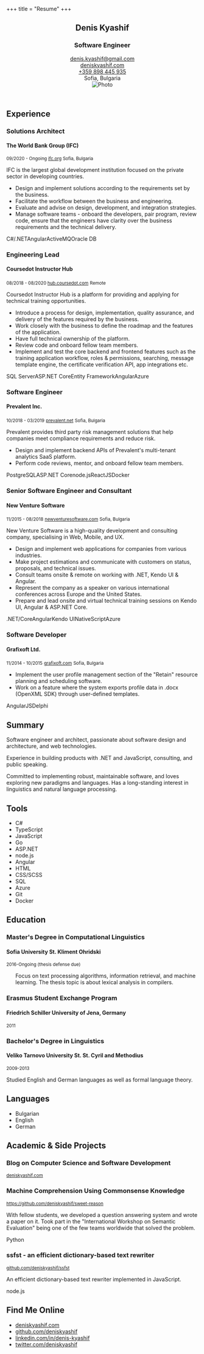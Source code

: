 +++
title = "Resume"
+++

<div class="wrapper">
    <header>
        <div class="container">
            <section class="intro left">
                <h1>Denis Kyashif</h1>
                <h3 class="accent job-title">Software Engineer</h3>
                <div class="contact">
                    <div class="left">
                        <div> <i class="fa fa-envelope accent" aria-hidden="true"></i>
                            <a href="mailto:denis.kyashif@gmail.com">denis.kyashif@gmail.com</a>
                        </div>
                        <div> <i class="fa fa-link accent" aria-hidden="true"></i>
                            <a href="https://deniskyashif.com" target="_blank">deniskyashif.com</a>
                        </div>
                    </div>
                    <div class="right">
                        <div><i class="fa fa-phone accent" aria-hidden="true"></i>
                            <a href="tel:+359898445935">+359 898 445 935</a>
                        </div>
                        <div>
                            <i class="fa fa-map-marker accent" aria-hidden="true"></i>
                            <span>Sofia, Bulgaria</span>
                        </div>
                    </div>
                </div>
            </section>
            <section class="photo right">
                <img src="/images/me.jpeg" alt="Photo" />
            </section>
        </div>
    </header>
    <main>
        <div class="container">
            <div class="left">
                <section class="experience">
                    <h2>Experience</h2>
                    <div>
                        <h3>Solutions Architect</h3>
                        <h4 class="accent">The World Bank Group (IFC)</h4>
                        <small>
                            <i class="fa fa-calendar" aria-hidden="true"></i> 09/2020 - Ongoing
                        </small>
                        <small>
                            <i class="fa fa-link" aria-hidden="true"></i>
                            <a href="https://www.ifc.org/" target="_blank">ifc.org</a>
                        </small>
                        <small>
                            <i class="fa fa-map-marker" aria-hidden="true"></i> Sofia, Bulgaria
                        </small>
                        <p>IFC is the largest global development institution focused on the private sector in developing countries.</p>
                        <ul>
                            <li>Design and implement solutions according to the requirements set by the business.</li>
                            <li>Facilitate the workflow between the business and engineering.</li>
                            <li>Evaluate and advise on design, development, and integration strategies.</li>
                            <li>Manage software teams - onboard the developers, pair program, review code, ensure that the engineers have clarity over the business requirements and the technical delivery.</li>
                            <!-- <li>Improve upon the established engineering practices - set coding standards, automate proccesses, incorporate code quality tools to deliver more robust software.</li> -->
                        </ul>
                        <div class="tools-list"><span>C#/.NET</span><span>Angular</span><span>ActiveMQ</span><span>Oracle DB</span></div>
                    </div>
                    <div>
                        <h3>Engineering Lead</h3>
                        <h4 class="accent">Coursedot Instructor Hub</h4>
                        <small>
                            <i class="fa fa-calendar" aria-hidden="true"></i> 08/2018 - 08/2020
                        </small>
                        <small><i class="fa fa-link" aria-hidden="true"></i>
                            <a href="https://hub.coursedot.com" target="_blank">hub.coursedot.com</a></small>
                        <small><i class="fa fa-map-marker" aria-hidden="true"></i>
                            Remote</small>
                        <p>
                            Coursedot Instructor Hub is a platform for providing and applying for technical training opportunities.
                        </p>
                        <ul>
                            <li>Introduce a process for design, implementation, quality assurance, and delivery of the features required by the business.</li>
                            <li>Work closely with the business to define the roadmap and the features of the application.</li>
                            <li>Have full technical ownership of the platform.</li>
                            <li>Review code and onboard fellow team members.</li>
                            <li>Implement and test the core backend and frontend features such as the training application workflow, roles & permissions, searching, message template engine, the certificate verification API, app integrations etc.</li>
                        </ul>
                        <div class="tools-list"><span>SQL Server</span><span>ASP.NET Core</span><span>Entity Framework</span><span>Angular</span><span>Azure</span></div>
                    </div>
                    <div>
                        <h3>Software Engineer</h3>
                        <h4 class="accent">Prevalent Inc.</h4>
                        <small><i class="fa fa-calendar" aria-hidden="true"></i>10/2018 - 03/2019</small>
                        <small><i class="fa fa-link" aria-hidden="true"></i>
                            <a href="https://www.prevalent.net/" target="_blank">prevalent.net</a></small>
                        <small><i class="fa fa-map-marker" aria-hidden="true"></i>
                            Sofia, Bulgaria</small>
                        <p>
                            Prevalent provides third party risk management solutions that help companies meet compliance requirements and reduce risk.
                        </p>
                        <ul>                                
                            <li>Design and implement backend APIs of Prevalent's multi-tenant analytics SaaS platform.</li>
                            <li>Perform code reviews, mentor, and onboard fellow team members.</li>
                        </ul>
                        <div class="tools-list"><span>PostgreSQL</span><span>ASP.NET Core</span><span>node.js</span><span>ReactJS</span><span>Docker</span></div>
                    </div>
                    <div class="exp-nvs" style="margin-top: 0">
                        <h3>Senior Software Engineer and Consultant</h3>
                        <h4 class="accent">New Venture Software</h4>
                        <small><i class="fa fa-calendar" aria-hidden="true"></i> 11/2015 - 08/2018</small>
                        <small><i class="fa fa-link" aria-hidden="true"></i>
                            <a href="https://www.newventuresoftware.com/"
                               target="_blank">newventuresoftware.com</a></small>
                        <small><i class="fa fa-map-marker" aria-hidden="true"></i>
                            Sofia, Bulgaria</small>
                        <p>
                            New Venture Software is a high-quality development and consulting company, specialising in Web, Mobile, and UX.
                        </p>
                        <ul>
                            <li>Design and implement web applications for companies from various industries.</li>
                            <li>Make project estimations and communicate with customers on status, proposals, and technical issues.</li>
                            <li>Consult teams onsite & remote on working with .NET, Kendo UI & Angular.</li>
                            <li>Represent the company as a speaker on various international conferences across Europe and the United States.</li>
                            <li>Prepare and lead onsite and virtual technical training sessions on Kendo UI, Angular & ASP.NET Core.</li>
                        </ul>
                        <div class="tools-list"><span>.NET/Core</span><span>Angular</span><span>Kendo UI</span><span>NativeScript</span><span>Azure</span></div>
                    </div>
                    <div>
                        <h3>Software Developer</h3>
                        <h4 class="accent">Grafixoft Ltd.</h4>
                        <small><i class="fa fa-calendar" aria-hidden="true"></i> 11/2014 - 10/2015</small>
                        <small><i class="fa fa-link" aria-hidden="true"></i>
                            <a href="https://www.grafixoft.com/" target="_blank">grafixoft.com</a></small>
                        <small><i class="fa fa-map-marker" aria-hidden="true"></i>
                            Sofia, Bulgaria</small>
                        <ul>
                            <li>Implement the user profile management section of the "Retain" resource planning and scheduling software.</li>
                            <li>Work on a feature where the system exports profile data in .docx (OpenXML SDK) through user-defined templates.</li>
                        </ul>
                        <div class="tools-list"><span>AngularJS</span><span>Delphi</span></div>
                    </div>
                </section>
            </div>
            <div class="right">
                <section class="summary">
                    <h2>Summary</h2>                        
                    <p>
                        Software engineer and architect, passionate about software design and architecture, and web technologies.
                    </p>
                    <p>
                        Experience in building products with .NET and JavaScript, consulting, and public speaking.
                    </p>
                    <p>
                        Committed to implementing robust, maintainable software, and loves exploring new paradigms and languages. Has a long-standing interest in linguistics and natural language processing.
                    </p>
                </section>
                <section class="tools">
                    <h2>Tools</h2>
                    <ul>
                        <li>C#</li>
                        <li>TypeScript</li>
                        <li>JavaScript</li>
                        <li>Go</li>
                        <li>ASP.NET</li>
                        <li>node.js</li>
                        <li>Angular</li>
                        <li>HTML</li>
                        <li>CSS/SCSS</li>
                        <li>SQL</li>
                        <li>Azure</li>
                        <li>Git</li>
                        <li>Docker</li>
                    </ul>
                </section>
                <section class="education">
                    <h2>Education</h2>
                    <div>
                        <h3>Master's Degree in Computational Linguistics</h3>
                        <h4 class="accent">Sofia University St. Kliment Ohridski</h4>
                        <small><i class="fa fa-calendar" aria-hidden="true"></i> 2016-Ongoing (thesis defense due)</small>
                        <ul>
                            <p>Focus on text processing algorithms, information retrieval, and machine learning. The thesis topic is about lexical analysis in compilers.</p>
                        </ul>
                    </div>
                    <div class="erasmus">
                        <h3>Erasmus Student Exchange Program</h3>
                        <h4 class="accent">Friedrich Schiller University of Jena, Germany</h4>
                        <small><i class="fa fa-calendar" aria-hidden="true"></i> 2011</small>
                    </div>
                    <div>
                        <h3>Bachelor's Degree in Linguistics</h3>
                        <h4 class="accent">Veliko Tarnovo University St. St. Cyril and Methodius</h4>
                        <small><i class="fa fa-calendar" aria-hidden="true"></i> 2009-2013</small>
                        <p>Studied English and German languages as well as formal language theory.</p>
                    </div>
                </section>
                <section class="languages">
                    <h2>Languages</h2>
                    <ul>
                        <li>Bulgarian</li>
                        <li>English</li>
                        <li>German</li>
                    </ul>
                </section>
            </div>
        </div>
        <div class="container"> <!-- style="margin-top: 65px" for PDF print -->
            <div class="left">
                <section class="projects">
                    <h2>Academic & Side Projects</h2>
                    <div>
                        <h3>Blog on Computer Science and Software Development</h3>
                        <small><i class="fa fa-link" aria-hidden="true"></i>
                            <a href="https://deniskyashif.com" target="_blank">deniskyashif.com</a>
                        </small>
                    </div>
                    <div>
                        <h3>Machine Comprehension Using Commonsense Knowledge</h3>
                        <small><i class="fa fa-link" aria-hidden="true"></i>
                            <a target="_blank"
                               href="https://github.com/deniskyashif/sweet-reason/blob/master/research/abstract.pdf">
                                https://github.com/deniskyashif/sweet-reason
                            </a>
                        </small>
                        <p>
                            With fellow students, we developed a question answering system and wrote a paper on it.
                            Took part in the "International Workshop on Semantic Evaluation" being one of
                            the few teams worldwide that solved the problem.
                        </p> 
                        <div class="tools-list">
                            <span>Python</span>
                        </div>
                    </div>
                    <div>
                        <h3>ssfst - an efficient dictionary-based text rewriter</h3>
                        <small><i class="fa fa-link" aria-hidden="true"></i>
                            <a href="http://github.com/deniskyashif/ssfst" target="_blank">
                                github.com/deniskyashif/ssfst
                            </a>
                        </small>
                        <p>
                            An efficient dictionary-based text rewriter implemented in JavaScript.
                            <br>
                            <div class="tools-list">
                                <span>node.js</span>
                            </div>
                        </p>
                    </div>
                </section>
            </div>
            <div class="right">
                <section class="references" style="display: none">
                    <h2>References</h2>
                    <div>
                        <strong class="accent">Milan Nankov</strong> <br>
                        milan@nankov.com <br>
                        (+359) 887 660 414
                    </div>
                    <br>
                    <div>
                        <strong class="accent">Vladimir Milev</strong><br>
                        vmilev@outlook.com <br>
                        (+359) 887 560 005
                    </div>
                </section>
                <section class="find-me-online">
                    <h2>Find Me Online</h2>
                    <ul>
                        <li>
                            <i class="fa fa-link accent" aria-hidden="true"></i>
                            <a href="https://deniskyashif.com" target="_blank">deniskyashif.com</a>
                        </li>
                        <li>
                            <i class="fa fa-github accent" aria-hidden="true"></i>
                            <a href="https://github.com/deniskyashif" target="_blank">github.com/deniskyashif</a>
                        </li>
                        <li>
                            <i class="fa fa-linkedin accent" aria-hidden="true"></i>
                            <a href="https://linkedin.com/in/denis-kyashif" target="_blank">linkedin.com/in/denis-kyashif</a>
                        </li>
                        <li>
                            <i class="fa fa-twitter accent" aria-hidden="true"></i>
                            <a href="https://twitter.com/deniskyashif" target="_blank">twitter.com/deniskyashif</a>
                        </li>
                    </ul>
                </section>
            </div>
        </div>
    </main>
    <div class="export">
        <a href="https://drive.google.com/file/d/1TbphFrgzWpy8Vx9E93kp0A1VYzqoXNaA/view?usp=sharing"
           target="_blank">
            <i class="fa fa-3x fa-file-pdf-o" title="Open as PDF"></i>
        </a>
    </div>
</div>
